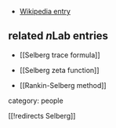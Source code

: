 

* [Wikipedia entry](http://en.wikipedia.org/wiki/Atle_Selberg)

## related $n$Lab entries

* [[Selberg trace formula]]

* [[Selberg zeta function]]

* [[Rankin-Selberg method]]

category: people

[[!redirects Selberg]]
